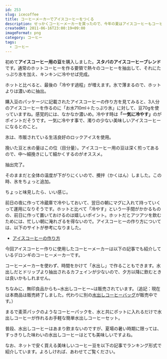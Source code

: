 ```yaml
---
id: 253
slug: icecoffee
title: コーヒーメーカーでアイスコーヒーをつくる
description: せっかくコーヒーメーカーを買ったので、今年の夏はアイスコーヒーもコーヒーメーカーで作っていきたいと思っています。
createdAt: 2011-06-16T23:00:19+09:00
imageFormat: png
category: コーヒー
tags:
  - コーヒー
---
```


初めて**アイスコーヒー用の豆**を購入しました。**スタバのアイスコーヒーブレンド**です。通常のホットコーヒーを作る要領で熱々のコーヒーを抽出して、それにたっぷり氷を加え、キンキンに冷やせば完成。

<app-photo-image article-id="253" img-file-name="ice_coffeebeans.jpg" caption="アイスコーヒーブレンド"></app-photo-image>

ホットと比べると、最後の「冷やす過程」が増えます。氷で薄まるので、ホットよりは<span class="b">濃いめ</span>に抽出。

<app-photo-image article-id="253" img-file-name="ice_coffee_howtomake.jpg" caption="アイスコーヒーの作り方"></app-photo-image>

購入豆のパッケージに記載されたアイスコーヒーの作り方を見てみると、3人分のアイスコーヒーを作るのに「お水710ml＋たっぷり氷」に対して、豆70gを使っていますね。感覚的には、なかなか濃いめ。冷やす時は<strong>「一気に冷やす」</strong>のがポイントだそうです。一気に冷やす事で、濁りの少ない美味しいアイスコーヒーになるとのこと。

氷は、市販されている生活良好のロックアイスを使用。

<app-photo-image article-id="253" img-file-name="coffee_with_ice.jpg" caption="ロックアイスは生活良好"></app-photo-image>

挽いた豆と水の量はこの位（目分量）。アイスコーヒー用の豆は深く煎ってあるので、中～細挽きにして細かくするのがオススメ。

<app-photo-image article-id="253" img-file-name="ice_coffee_beans_milled.jpg" caption="挽いた豆と水の量"></app-photo-image>

抽出完了。

<app-photo-image article-id="253" img-file-name="ice_coffee_comp.jpg" caption="抽出完了＋攪拌"></app-photo-image>

そのままだと全体の温度が下がりにくいので、攪拌（かくはん）しました。この時、氷をちょっと追加。

ちょっと味見したら、いい感じ。

前日の夜に作って冷蔵庫で冷やしておいて、翌日の朝にマグに入れて持っていくって運用になりそうです。ホットと比べて「冷やす」という一手間がかかるものの、<span class="underline">前日に作って置いておける</span>のは嬉しいポイント。ホットだとアツアツを飲むためには、忙しい朝に淹れざるを得ないので。アイスコーヒーの作り方については、以下のサイトが参考になりました。

* <a href="http://www.paocoffee.co.jp/aisu.html" target="_blank">アイスコーヒーの作り方</a>

今回アイスコーヒー作りに使用したコーヒーメーカーは以下の記事でも紹介しているデロンギのコーヒーメーカーです。

<app-related-link id="100"></app-related-link>

コーヒーメーカーを使わず、時間をかけて「水出し」で作ることもできます。水出しだとドリップより抽出されるカフェインが少ないので、夕方以降に飲むときは良いかもしれません。

ちなみに、無印良品からも~水出しコーヒー~は販売されています。（追記：現在は本商品は販売終了しました。代わりに別の<a href="https://www.muji.com/jp/ja/store/cmdty/detail/4550182385151" target="_blank">水出しコーヒーバッグ</a>が販売中です。）

<app-capture-image article-id="253" img-file-name="muji_water_coffee_2.jpg" caption="無印良品 水出しコーヒー　その１"></app-capture-image>

まるで麦茶パックのようなコーヒーパックを、水と共にポットに入れるだけで水出しコーヒーが作れるお手軽な簡単水出しコーヒーセット。

<app-capture-image article-id="253" img-file-name="muji_water_coffee.jpg" caption="無印良品 水出しコーヒー　その２"></app-capture-image>

普段、水出しコーヒーはあまり飲まないのですが、夏場の暑い時期に限っては、すっきりした味わいの水出しコーヒーはとても美味しいですよね。

なお、ネットで安く買える美味しいコーヒー豆を以下の記事でランキング形式で紹介しています。よろしければ、あわせてご覧ください。

<app-related-link id="1278"></app-related-link>
